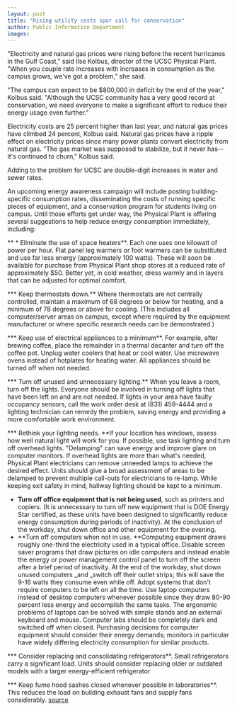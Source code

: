 ```yaml
---
layout: post
title: "Rising utility costs spur call for conservation"
author: Public Information Department
images:
---
```


  

"Electricity and natural gas prices were rising before the recent hurricanes in the Gulf Coast," said Ilse Kolbus, director of the UCSC Physical Plant. "When you couple rate increases with increases in consumption as the campus grows, we've got a problem," she said.

"The campus can expect to be $800,000 in deficit by the end of the year," Kolbus said. "Although the UCSC community has a very good record at conservation, we need everyone to make a significant effort to reduce their energy usage even further."

Electricity costs are 25 percent higher than last year, and natural gas prices have climbed 24 percent, Kolbus said. Natural gas prices have a ripple effect on electricity prices since many power plants convert electricity from natural gas. "The gas market was supposed to stabilize, but it never has--it's continued to churn," Kolbus said.

Adding to the problem for UCSC are double-digit increases in water and sewer rates.

An upcoming energy awareness campaign will include posting building-specific consumption rates, disseminating the costs of running specific pieces of equipment, and a conservation program for students living on campus. Until those efforts get under way, the Physical Plant is offering several suggestions to help reduce energy consumption immediately, including:

** * Eliminate the use of space heaters**. Each one uses one kilowatt of power per hour. Flat panel leg warmers or foot warmers can be substituted and use far less energy (approximately 100 watts). These will soon be available for purchase from Physical Plant shop stores at a reduced rate of approximately $50. Better yet, in cold weather, dress warmly and in layers that can be adjusted for optimal comfort.

*** Keep thermostats down.** Where thermostats are not centrally controlled, maintain a maximum of 68 degrees or below for heating, and a minimum of 78 degrees or above for cooling. (This includes all computer/server areas on campus, except where required by the equipment manufacturer or where specific research needs can be demonstrated.)

*** Keep use of electrical appliances to a minimum**. For example, after brewing coffee, place the remainder in a thermal decanter and turn off the coffee pot. Unplug water coolers that heat or cool water. Use microwave ovens instead of hotplates for heating water. All appliances should be turned off when not needed.

*** Turn off unused and unnecessary lighting.** When you leave a room, turn off the lights. Everyone should be involved in turning off lights that have been left on and are not needed. If lights in your area have faulty occupancy sensors, call the work order desk at (831) 459-4444 and a lighting technician can remedy the problem, saving energy and providing a more comfortable work environment.

*** Rethink your lighting needs. **If your location has windows, assess how well natural light will work for you. If possible, use task lighting and turn off overhead lights. "Delamping" can save energy and improve glare on computer monitors. If overhead lights are more than what's needed, Physical Plant electricians can remove unneeded lamps to achieve the desired effect. Units should give a broad assessment of areas to be delamped to prevent multiple call-outs for electricians to re-lamp. While keeping exit safety in mind, hallway lighting should be kept to a minimum.
* **Turn off office equipment that is not being used**, such as printers and copiers. (It is unnecessary to turn off new equipment that is DOE Energy Star certified, as these units have been designed to significantly reduce energy consumption during periods of inactivity). At the conclusion of the workday, shut down office and other equipment for the evening.
* **Turn off computers when not in use. **Computing equipment draws roughly one-third the electricity used in a typical office. Disable screen saver programs that draw pictures on idle computers and instead enable the energy or power management control panel to turn off the screen after a brief period of inactivity. At the end of the workday, shut down unused computers _and _switch off their outlet strips; this will save the 9-16 watts they consume even while off. Adopt systems that don't require computers to be left on all the time. Use laptop computers instead of desktop computers whenever possible since they draw 80-90 percent less energy and accomplish the same tasks. The ergonomic problems of laptops can be solved with simple stands and an external keyboard and mouse. Computer labs should be completely dark and switched off when closed. Purchasing decisions for computer equipment should consider their energy demands; monitors in particular have widely differing electricity consumption for similar products.

*** Consider replacing and consolidating refrigerators**. Small refrigerators carry a significant load. Units should consider replacing older or outdated models with a larger energy-efficient refrigerator

*** Keep fume hood sashes closed whenever possible in laboratories**. This reduces the load on building exhaust fans and supply fans considerably.
[source](http://www1.ucsc.edu/currents/05-06/10-10/energy.asp "Permalink to energy")
